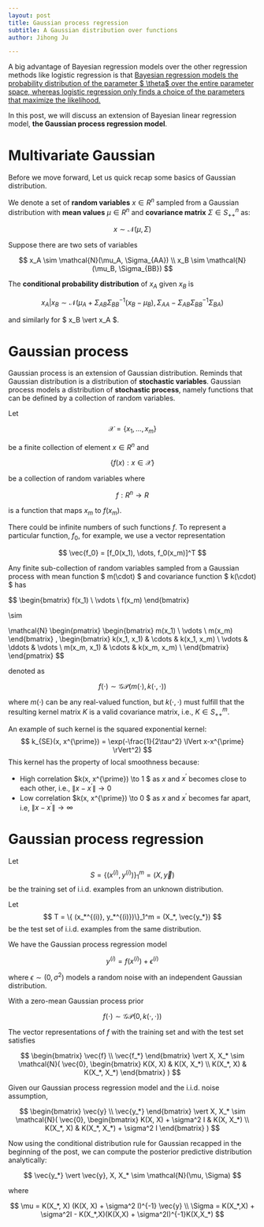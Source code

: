 ```yaml
---
layout: post
title: Gaussian process regression
subtitle: A Gaussian distribution over functions
author: Jihong Ju

---
```


A big advantage of Bayesian regression models over the other regression methods like logistic regression is that <u>Bayesian regression models the probability distribution of the parameter $ \theta ​$ over the entire parameter space, whereas logistic regression only finds a choice of the parameters that maximize the likelihood.</u>



In this post, we will discuss an extension of Bayesian linear regression model, **the Gaussian process regression model**.

# Multivariate Gaussian

Before we move forward, Let us quick recap some basics of Gaussian distribution. 

We denote a set of **random variables** $x \in R^n$ sampled from a Gaussian distribution with **mean values** $\mu \in R^n$ and **covariance matrix** $\Sigma \in S^{n}_{++}$ as:

$$
x \sim \mathcal{N}(\mu, \Sigma)
$$


Suppose there are two sets of variables


$$
x_A \sim \mathcal{N}(\mu_A, \Sigma_{AA}) \\
x_B \sim \mathcal{N}(\mu_B, \Sigma_{BB})
$$


The **conditional probability distribution** of $x_A$ given $x_B$ is


$$
x_A \vert x_B \sim \mathcal{N}(\mu_A + \Sigma_{AB}\Sigma_{BB}^{-1} (x_B - \mu_B),
                               \Sigma_{AA} - \Sigma_{AB}\Sigma_{BB}^{-1}\Sigma_{BA})
$$


and similarly for $ x_B \vert x_A $.

# Gaussian process

Gaussian process is an extension of Gaussian distribution. Reminds that Gaussian distribution is a distribution of **stochastic variables**. Gaussian process models a distribution of **stochastic process**, namely functions that can be defined by a collection of random variables. 

Let 


$$
\mathcal{X} = \{x_1, \dots, x_m\}
$$


be a finite collection of element $x \in R^n$ and 


$$
\{ f(x): x \in \mathcal{X} \}
$$


be a collection of random variables where 


$$
f: R^n \to R
$$


is a function that maps $x_m$ to $f(x_m)$.

There could be infinite numbers of such functions $f$. To represent a particular function, $f_0$, for example, we use a vector representation 

$$
\vec{f_0} = [f_0(x_1), \dots, f_0(x_m)]^T
$$

Any finite sub-collection of random variables sampled from a Gaussian process with mean function $ m(\cdot) ​$ and covariance function $ k(\cdot) ​$ has


$$
\begin{bmatrix}
f(x_1) \\
\vdots \\
f(x_m)
\end{bmatrix}

\sim

\mathcal{N}
\begin{pmatrix}
\begin{bmatrix}
m(x_1) \\
\vdots \\
m(x_m)
\end{bmatrix}
,
\begin{bmatrix}
k(x_1, x_1) & \cdots & k(x_1, x_m) \\
\vdots & \ddots & \vdots \\
m(x_m, x_1) & \cdots & k(x_m, x_m) \\
\end{bmatrix}
\end{pmatrix}
$$


denoted as


$$
f(\cdot) \sim \mathcal{GP}(m(\cdot),k(\cdot, \cdot))
$$

where $m(\cdot)$ can be any real-valued function, but $k(\cdot, \cdot)$ must fulfill that the resulting kernel matrix $K$ is a valid covariance matrix, i.e., $K \in S^{m}_{++}$. 

An example of such kernel is the squared exponential kernel:
$$
k_{SE}(x, x^{\prime}) = \exp(-\frac{1}{2\tau^2} \lVert x-x^{\prime} \rVert^2)
$$
This kernel has the property of local smoothness because:

- High correlation $k(x, x^{\prime}) \to 1 $ as $x$ and $x^{\prime}$ becomes close to each other, i.e., $\lVert x - x^{\prime} \rVert \to 0$
- Low correlation $k(x, x^{\prime}) \to 0 $ as $x$ and $x^{\prime}$ becomes far apart, i.e, $\lVert x - x^{\prime} \rVert \to \infty$

# Gaussian process regression

Let
$$
S = \{ (x^{(i)}, y^{(i)})\}_1^m = (X, \vec{y})
$$
be the training set of i.i.d. examples from an unknown distribution.

Let 
$$
T = \{ (x_*^{(i)}, y_*^{(i)})\}_1^m = (X_*, \vec{y_*})
$$
be the test set of i.i.d. examples from the same distribution.

We have the Gaussian process regression model


$$
y^{(i)} = f(x^{(i)}) + \epsilon^{(i)}
$$


where $\epsilon \sim \mathcal({0, \sigma^2})$ models a random noise with an independent Gaussian distribution.

With a zero-mean Gaussian process prior 


$$
f(\cdot) \sim \mathcal{GP}(0, k(\cdot,\cdot))
$$


The vector representations of $f$ with the training set and with the test set satisfies


$$
\begin{bmatrix}
\vec{f} \\
\vec{f_*}
\end{bmatrix}
\vert
X, X_*
\sim
\mathcal{N}(
\vec{0},
\begin{bmatrix}
K(X, X) & K(X, X_*) \\
K(X_*, X) & K(X_*, X_*)
\end{bmatrix}
)
$$


Given our Gaussian process regression model and the i.i.d. noise assumption,


$$
\begin{bmatrix}
\vec{y} \\
\vec{y_*}
\end{bmatrix}
\vert
X, X_*
\sim
\mathcal{N}(
\vec{0},
\begin{bmatrix}
K(X, X) + \sigma^2 I & K(X, X_*) \\
K(X_*, X) & K(X_*, X_*) + \sigma^2 I
\end{bmatrix}
)
$$


Now using the conditional distribution rule for Gaussian recapped in the beginning of the post, we can compute the posterior predictive distribution analytically:


$$
\vec{y_*} \vert \vec{y}, X, X_* \sim \mathcal{N}(\mu, \Sigma)
$$


where


$$
\mu = K(X_*, X) (K(X, X) + \sigma^2 I)^{-1} \vec{y} \\
\Sigma = K(X_*,X) + \sigma^2I - K(X_*,X)(K(X,X) + \sigma^2I)^{-1}K(X,X_*)
$$


